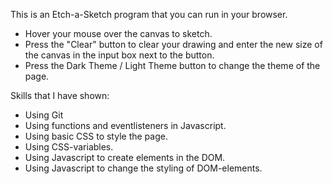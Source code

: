 This is an Etch-a-Sketch program that you can run in your browser.

- Hover your mouse over the canvas to sketch.
- Press the "Clear" button to clear your drawing and enter the new size of the canvas in the input box next to the button.
- Press the Dark Theme / Light Theme button to change the theme of the page.

Skills that I have shown:
- Using Git
- Using functions and eventlisteners in Javascript.
- Using basic CSS to style the page.
- Using CSS-variables.
- Using Javascript to create elements in the DOM.
- Using Javascript to change the styling of DOM-elements.
